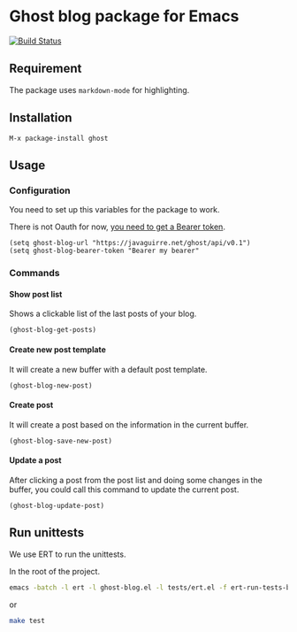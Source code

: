# Ghost blog package for Emacs

[![Build Status](https://travis-ci.org/javaguirre/ghost-blog-emacs.svg?branch=master)](https://travis-ci.org/javaguirre/ghost-blog-emacs)

## Requirement

The package uses `markdown-mode` for highlighting.

## Installation

```
M-x package-install ghost
```

## Usage

### Configuration

You need to set up this variables for the package to work.

There is not Oauth for now, [you need to get a Bearer token](http://api.ghost.org/docs/client-authentication).

```elisp
(setq ghost-blog-url "https://javaguirre.net/ghost/api/v0.1")
(setq ghost-blog-bearer-token "Bearer my bearer"
```

### Commands

#### Show post list

Shows a clickable list of the last posts of your blog.

```elisp
(ghost-blog-get-posts)
```

#### Create new post template

It will create a new buffer with a default post template.

```elisp
(ghost-blog-new-post)
```

#### Create post

It will create a post based on the information
in the current buffer.

```elisp
(ghost-blog-save-new-post)
```

#### Update a post

After clicking a post from
the post list and doing some changes in the
buffer, you could call this command to update the
current post.

```elisp
(ghost-blog-update-post)
```

## Run unittests

We use ERT to run the unittests.

In the root of the project.

```bash
emacs -batch -l ert -l ghost-blog.el -l tests/ert.el -f ert-run-tests-batch-and-exit
```

or

```bash
make test
```
